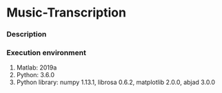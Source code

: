 # Music-Transcription

### Description
### Execution environment
1. Matlab: 2019a  
2. Python: 3.6.0  
3. Python library: numpy 1.13.1, librosa 0.6.2, matplotlib 2.0.0, abjad 3.0.0  

